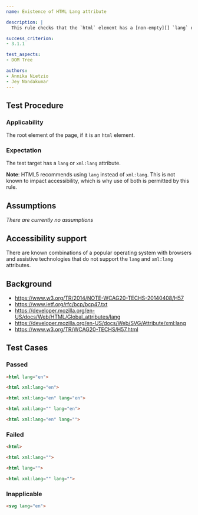 ```yaml
---
name: Existence of HTML Lang attribute

description: |
  This rule checks that the `html` element has a [non-empty][] `lang` or `xml:lang` attribute.

success_criterion:
- 3.1.1

test_aspects:
- DOM Tree

authors:
- Annika Nietzio
- Jey Nandakumar
---
```


## Test Procedure

### Applicability

The root element of the page, if it is an `html` element.

### Expectation

The test target has a `lang` or `xml:lang` attribute.

**Note**: HTML5 recommends using `lang` instead of `xml:lang`. This is not known to impact accessibility, which is why use of both is permitted by this rule.

## Assumptions

*There are currently no assumptions*

## Accessibility support

There are known combinations of a popular operating system with browsers and assistive technologies that do not support the `lang` and `xml:lang` attributes.

## Background

- https://www.w3.org/TR/2014/NOTE-WCAG20-TECHS-20140408/H57
- https://www.ietf.org/rfc/bcp/bcp47.txt
- https://developer.mozilla.org/en-US/docs/Web/HTML/Global_attributes/lang
- https://developer.mozilla.org/en-US/docs/Web/SVG/Attribute/xml:lang
- https://www.w3.org/TR/WCAG20-TECHS/H57.html

## Test Cases

### Passed

```html
<html lang="en">
```

```html
<html xml:lang="en">
```

```html
<html xml:lang="en" lang="en">
```

```html
<html xml:lang="" lang="en">
```

```html
<html xml:lang="en" lang="">
```

### Failed

```html
<html>
```

```html
<html xml:lang="">
```

```html
<html lang="">
```

```html
<html xml:lang="" lang="">
```

### Inapplicable

```html
<svg lang="en">
```

[non-empty]: ../pages/algorithms/non-empty.html
